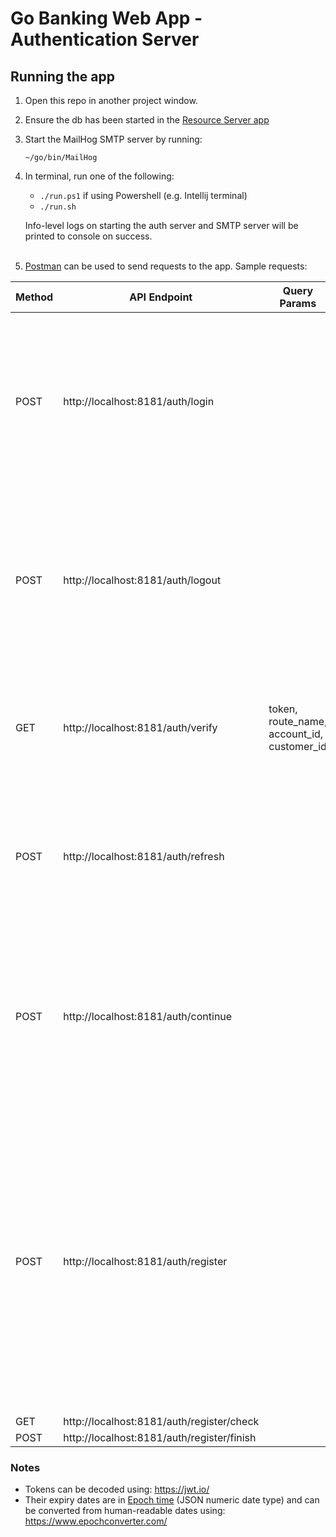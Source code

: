 # Go Banking Web App - Authentication Server

## Running the app
1. Open this repo in another project window.

2. Ensure the db has been started in the [Resource Server app](https://github.com/udemy-go-1/banking-auth)

3. Start the MailHog SMTP server by running:
   ```
   ~/go/bin/MailHog
   ```

4. In terminal, run one of the following:
    * `./run.ps1` if using Powershell (e.g. Intellij terminal)
    * `./run.sh`

   Info-level logs on starting the auth server and SMTP server will be printed to console on success.
   <br/><br/>
5. [Postman](https://www.postman.com/) can be used to send requests to the app. Sample requests:

| Method | API Endpoint                               | Query Params                               | Body                                                                                                                                                                                                        | Result                                                                                                                                                                                                                                         |
|--------|--------------------------------------------|--------------------------------------------|-------------------------------------------------------------------------------------------------------------------------------------------------------------------------------------------------------------|------------------------------------------------------------------------------------------------------------------------------------------------------------------------------------------------------------------------------------------------|
| POST   | http://localhost:8181/auth/login           |                                            | {"username": "2001", <br/>"password": "abc123"}                                                                                                                                                             | Will successfully login as the user with username 2001, then display/return access token valid for 1 hour and refresh token valid for 1 month from current time                                                                                |
| POST   | http://localhost:8181/auth/logout          |                                            | {"refresh_token": ...}                                                                                                                                                                                      | Will check the refresh token's validity and end the session for the user, then return 200 to indicate successful logout or another status code otherwise                                                                                       |
| GET    | http://localhost:8181/auth/verify          | token, route_name, account_id, customer_id |                                                                                                                                                                                                             | Will verify the client's request based on the token, then display/return authorization success or failure                                                                                                                                      |
| POST   | http://localhost:8181/auth/refresh         |                                            | {"access_token": ..., <br/>"refresh_token": ...}                                                                                                                                                            | Will check the tokens' validity and ability to refresh, then display/return a new access token valid for 1 hour from current time                                                                                                              |
| POST   | http://localhost:8181/auth/continue        |                                            | {"access_token": ..., <br/>"refresh_token": ...}                                                                                                                                                            | Will check the tokens' validity and existence in the store, then return 200 to indicate the user already logged in previously or another status code otherwise                                                                                 |
|        |                                            |                                            |                                                                                                                                                                                                             |                                                                                                                                                                                                                                                |
| POST   | http://localhost:8181/auth/register        |                                            | { "name": "testing", <br/>"city": "testCity", <br/>"zipcode": "123456", <br/>"date_of_birth": "2000-11-11", <br/>"email": "test@testmail.com", <br/>"username": "testUsername", <br/>"password": "test123"} | Will sign up as a customer who has 2 accounts opened for them automatically (a saving account of $30,0000 and a checking account of $6,000), then display/return the email address used during sign-up and the date this sign-up was processed |
| GET    | http://localhost:8181/auth/register/check  |                                            |                                                                                                                                                                                                             |                                                                                                                                                                                                                                                |
| POST   | http://localhost:8181/auth/register/finish |                                            |                                                                                                                                                                                                             |                                                                                                                                                                                                                                                |

### Notes
* Tokens can be decoded using: https://jwt.io/
* Their expiry dates are in [Epoch time](https://datatracker.ietf.org/doc/html/rfc7519#section-2) (JSON numeric date 
type) and can be converted from human-readable dates using: https://www.epochconverter.com/
